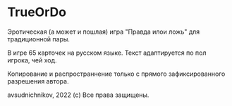 # TrueOrDo

Эротическая (а может и пошлая) игра "Правда илои ложь" для традиционной пары.

В игре 65 карточек на русском языке. Текст адаптируется по пол игрока, чей ход.

Копирование и распространнение только с прямого зафиксированного разрешения автора.

avsudnichnikov, 2022 (с) Все права защищены.
